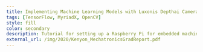```yaml
---
title: Implementing Machine Learning Models with Luxonis Depthai Camera
tags: [TensorFlow, MyriadX, OpenCV]
style: fill
color: secondary
description: Tutorial for setting up a Raspberry Pi for embedded machine learning with the intel MyriadX VPU. 
external_url: /img/2020/Kenyon_MechatronicsGradReport.pdf
---
```

